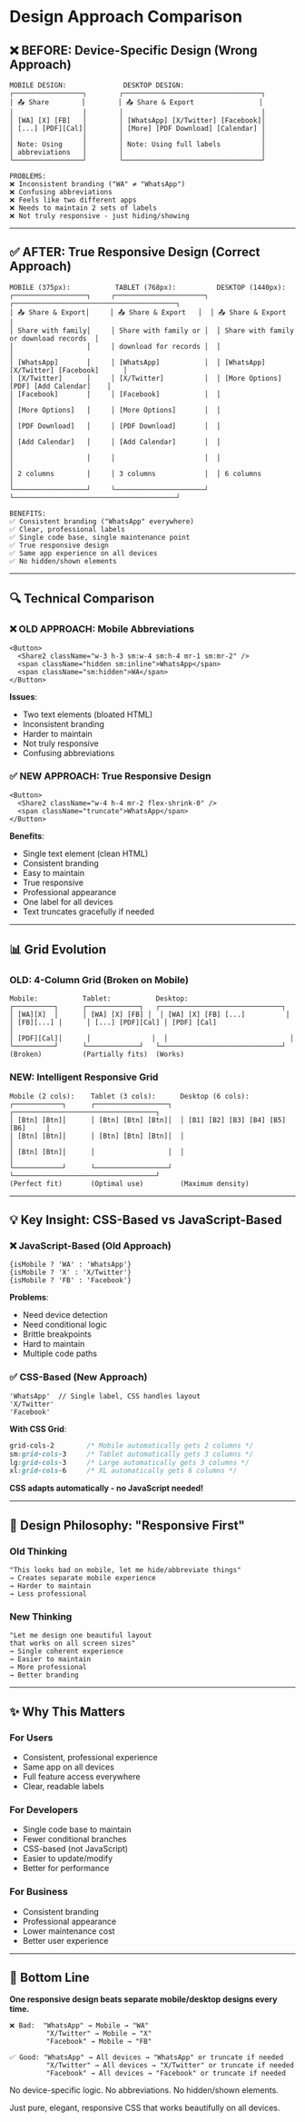 # Design Approach Comparison

## ❌ BEFORE: Device-Specific Design (Wrong Approach)

```
MOBILE DESIGN:              DESKTOP DESIGN:
┌─────────────────┐        ┌──────────────────────────────────┐
│ 📤 Share        │        │ 📤 Share & Export                │
│                 │        │                                  │
│ [WA] [X] [FB]   │        │ [WhatsApp] [X/Twitter] [Facebook]│
│ [...] [PDF][Cal]│        │ [More] [PDF Download] [Calendar] │
│                 │        │                                  │
│ Note: Using     │        │ Note: Using full labels          │
│ abbreviations   │        │                                  │
└─────────────────┘        └──────────────────────────────────┘

PROBLEMS:
❌ Inconsistent branding ("WA" ≠ "WhatsApp")
❌ Confusing abbreviations
❌ Feels like two different apps
❌ Needs to maintain 2 sets of labels
❌ Not truly responsive - just hiding/showing
```

---

## ✅ AFTER: True Responsive Design (Correct Approach)

```
MOBILE (375px):           TABLET (768px):          DESKTOP (1440px):
┌──────────────────┐     ┌──────────────────────┐  ┌────────────────────────────────────────┐
│ 📤 Share & Export│     │ 📤 Share & Export   │  │ 📤 Share & Export                      │
│ Share with family│     │ Share with family or │  │ Share with family or download records  │
│                  │     │ download for records │  │                                        │
│ [WhatsApp]       │     │ [WhatsApp]           │  │ [WhatsApp] [X/Twitter] [Facebook]      │
│ [X/Twitter]      │     │ [X/Twitter]          │  │ [More Options] [PDF] [Add Calendar]    │
│ [Facebook]       │     │ [Facebook]           │  │                                        │
│ [More Options]   │     │ [More Options]       │  │                                        │
│ [PDF Download]   │     │ [PDF Download]       │  │                                        │
│ [Add Calendar]   │     │ [Add Calendar]       │  │                                        │
│                  │     │                      │  │                                        │
│ 2 columns        │     │ 3 columns            │  │ 6 columns                              │
└──────────────────┘     └──────────────────────┘  └────────────────────────────────────────┘

BENEFITS:
✅ Consistent branding ("WhatsApp" everywhere)
✅ Clear, professional labels
✅ Single code base, single maintenance point
✅ True responsive design
✅ Same app experience on all devices
✅ No hidden/shown elements
```

---

## 🔍 Technical Comparison

### ❌ OLD APPROACH: Mobile Abbreviations
```tsx
<Button>
  <Share2 className="w-3 h-3 sm:w-4 sm:h-4 mr-1 sm:mr-2" />
  <span className="hidden sm:inline">WhatsApp</span>
  <span className="sm:hidden">WA</span>
</Button>
```
**Issues**:
- Two text elements (bloated HTML)
- Inconsistent branding
- Harder to maintain
- Not truly responsive
- Confusing abbreviations

### ✅ NEW APPROACH: True Responsive Design
```tsx
<Button>
  <Share2 className="w-4 h-4 mr-2 flex-shrink-0" />
  <span className="truncate">WhatsApp</span>
</Button>
```
**Benefits**:
- Single text element (clean HTML)
- Consistent branding
- Easy to maintain
- True responsive
- Professional appearance
- One label for all devices
- Text truncates gracefully if needed

---

## 📊 Grid Evolution

### OLD: 4-Column Grid (Broken on Mobile)
```
Mobile:           Tablet:           Desktop:
┌──────────┐      ┌─────────────┐   ┌──────────────────────────────┐
│ [WA][X]  │      │ [WA] [X] [FB] │  │ [WA] [X] [FB] [...]          │
│ [FB][...] │      │ [...] [PDF][Cal] │ [PDF] [Cal]                    │
│ [PDF][Cal]│      │               │  │                              │
└──────────┘      └─────────────┘   └──────────────────────────────┘
(Broken)          (Partially fits)  (Works)
```

### NEW: Intelligent Responsive Grid
```
Mobile (2 cols):    Tablet (3 cols):      Desktop (6 cols):
┌────────────┐      ┌──────────────────┐  ┌───────────────────────────────────┐
│ [Btn] [Btn]│      │ [Btn] [Btn] [Btn]│  │ [B1] [B2] [B3] [B4] [B5] [B6]     │
│ [Btn] [Btn]│      │ [Btn] [Btn] [Btn]│  │                                   │
│ [Btn] [Btn]│      │                  │  │                                   │
└────────────┘      └──────────────────┘  └───────────────────────────────────┘
(Perfect fit)       (Optimal use)         (Maximum density)
```

---

## 💡 Key Insight: CSS-Based vs JavaScript-Based

### ❌ JavaScript-Based (Old Approach)
```tsx
{isMobile ? 'WA' : 'WhatsApp'}
{isMobile ? 'X' : 'X/Twitter'}
{isMobile ? 'FB' : 'Facebook'}
```
**Problems**:
- Need device detection
- Need conditional logic
- Brittle breakpoints
- Hard to maintain
- Multiple code paths

### ✅ CSS-Based (New Approach)
```tsx
'WhatsApp'  // Single label, CSS handles layout
'X/Twitter'
'Facebook'
```
**With CSS Grid**:
```css
grid-cols-2        /* Mobile automatically gets 2 columns */
sm:grid-cols-3     /* Tablet automatically gets 3 columns */
lg:grid-cols-3     /* Large automatically gets 3 columns */
xl:grid-cols-6     /* XL automatically gets 6 columns */
```

**CSS adapts automatically - no JavaScript needed!**

---

## 🎯 Design Philosophy: "Responsive First"

### Old Thinking
```
"This looks bad on mobile, let me hide/abbreviate things"
→ Creates separate mobile experience
→ Harder to maintain
→ Less professional
```

### New Thinking
```
"Let me design one beautiful layout
that works on all screen sizes"
→ Single coherent experience
→ Easier to maintain
→ More professional
→ Better branding
```

---

## ✨ Why This Matters

### For Users
- Consistent, professional experience
- Same app on all devices
- Full feature access everywhere
- Clear, readable labels

### For Developers
- Single code base to maintain
- Fewer conditional branches
- CSS-based (not JavaScript)
- Easier to update/modify
- Better for performance

### For Business
- Consistent branding
- Professional appearance
- Lower maintenance cost
- Better user experience

---

## 🚀 Bottom Line

**One responsive design beats separate mobile/desktop designs every time.**

```
❌ Bad:  "WhatsApp" → Mobile → "WA"
         "X/Twitter" → Mobile → "X"
         "Facebook" → Mobile → "FB"

✅ Good: "WhatsApp" → All devices → "WhatsApp" or truncate if needed
         "X/Twitter" → All devices → "X/Twitter" or truncate if needed
         "Facebook" → All devices → "Facebook" or truncate if needed
```

No device-specific logic. No abbreviations. No hidden/shown elements.

Just pure, elegant, responsive CSS that works beautifully on all devices.

